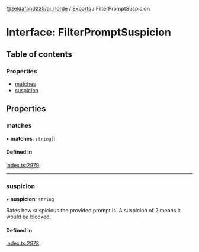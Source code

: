 [@zeldafan0225/ai_horde](../README.md) / [Exports](../modules.md) / FilterPromptSuspicion

# Interface: FilterPromptSuspicion

## Table of contents

### Properties

- [matches](FilterPromptSuspicion.md#matches)
- [suspicion](FilterPromptSuspicion.md#suspicion)

## Properties

### matches

• **matches**: `string`[]

#### Defined in

[index.ts:2979](https://github.com/ZeldaFan0225/ai_horde/blob/af05e2d/index.ts#L2979)

___

### suspicion

• **suspicion**: `string`

Rates how suspicious the provided prompt is. A suspicion of 2 means it would be blocked.

#### Defined in

[index.ts:2978](https://github.com/ZeldaFan0225/ai_horde/blob/af05e2d/index.ts#L2978)
